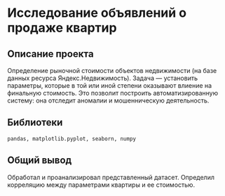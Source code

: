 # Исследование объявлений о продаже квартир

## Описание проекта
Определение рыночной стоимости объектов недвижимости (на базе данных ресурса Яндекс.Недвижимость). Задача — установить параметры, которые в той или иной степени оказывают влиение на финальную стоимость. Это позволит построить автоматизированную систему: она отследит аномалии и мошенническую деятельность.

## Библиотеки
`pandas, matplotlib.pyplot, seaborn, numpy`

## Общий вывод
Обработал и проанализировал представленный датасет. Определил корреляцию между параметрами квартиры и ее стоимостью.
